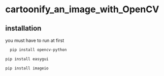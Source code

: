 # cartoonify_an_image_with_OpenCV



## installation

you must have to run at first 

```bash
  pip install opencv-python
```

```bash
pip install easygui
```

```bash
pip install imageio
```
